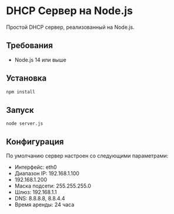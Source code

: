 # DHCP Сервер на Node.js 
Простой DHCP сервер, реализованный на Node.js.

## Требования 
- Node.js 14 или выше
## Установка 

```bash
npm install
```

## Запуск
```bach
node server.js
``` 

## Конфигурация
По умолчанию сервер настроен со следующими параметрами:
- Интерфейс: eth0
- Диапазон IP: 192.168.1.100
- 192.168.1.200
- Маска подсети: 255.255.255.0
- Шлюз: 192.168.1.1
- DNS: 8.8.8.8, 8.8.4.4
- Время аренды: 24 часа

